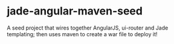 jade-angular-maven-seed
=======================

A seed project that wires together AngularJS, ui-router and Jade templating; then uses maven to create a war file to deploy it!
